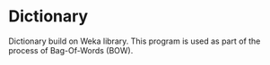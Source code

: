 # Dictionary
Dictionary build on Weka library. This program is used as part of the process of Bag-Of-Words (BOW).
